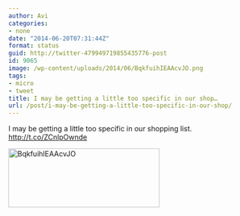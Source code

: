 ```yaml
---
author: Avi
categories:
- none
date: "2014-06-20T07:31:44Z"
format: status
guid: http://twitter-479949719855435776-post
id: 9065
image: /wp-content/uploads/2014/06/BqkfuihIEAAcvJO.png
tags:
- micro
- tweet
title: I may be getting a little too specific in our shop…
url: /post/i-may-be-getting-a-little-too-specific-in-our-shop/
---
```

I may be getting a little too specific in our shopping list. http://t.co/ZCnlpOwnde

<img width="300" height="117" src="http://aviflax.com/wp-content/uploads/2014/06/BqkfuihIEAAcvJO.png" class="attachment-medium" alt="BqkfuihIEAAcvJO" />